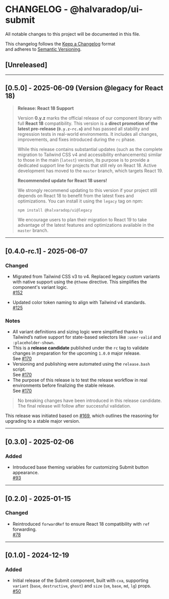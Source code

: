 # CHANGELOG - @halvaradop/ui-submit

All notable changes to this project will be documented in this file.

This changelog follows the [Keep a Changelog](https://keepachangelog.com/en/1.1.0/) format  
and adheres to [Semantic Versioning](https://semver.org/spec/v2.0.0.html).

## [Unreleased]

---

## [0.5.0] - 2025-06-09 (Version @legacy for React 18)

> **Release: React 18 Support**
>
> Version **0.y.z** marks the official release of our component library with full **React 18** compatibility. This version is a **direct promotion of the latest pre-release (`0.y.z-rc.n`)** and has passed all stability and regression tests in real-world environments. It includes all changes, improvements, and fixes introduced during the `rc` phase.
>
> While this release contains substantial updates (such as the complete migration to Tailwind CSS v4 and accessibility enhancements) similar to those in the main (`latest`) version, its purpose is to provide a dedicated support line for projects that still rely on React 18. Active development has moved to the `master` branch, which targets React 19.
>
> **Recommended update for React 18 users!**
>
> We strongly recommend updating to this version if your project still depends on React 18 to benefit from the latest fixes and optimizations. You can install it using the `legacy` tag on npm:
>
> ```bash
> npm install @halvaradop/ui@legacy
> ```
>
> We encourage users to plan their migration to React 19 to take advantage of the latest features and optimizations available in the `master` branch.

---

## [0.4.0-rc.1] - 2025-06-07

### Changed

- Migrated from Tailwind CSS v3 to v4. Replaced legacy custom variants with native support using the `@theme` directive. This simplifies the component's variant logic.  
  [#152](https://github.com/halvaradop/ui/pull/152)

- Updated color token naming to align with Tailwind v4 standards.  
  [#125](https://github.com/halvaradop/ui/pull/125)

### Notes

- All variant definitions and sizing logic were simplified thanks to Tailwind’s native support for state-based selectors like `:user-valid` and `:placeholder-shown`.
- This is a **release candidate** published under the `rc` tag to validate changes in preparation for the upcoming `1.0.0` major release.  
  See [#170](https://github.com/halvaradop/ui/pull/170)
- Versioning and publishing were automated using the `release.bash` script.  
  See [#170](https://github.com/halvaradop/ui/pull/170)
- The purpose of this release is to test the release workflow in real environments before finalizing the stable release.  
  See [#170](https://github.com/halvaradop/ui/pull/170)

> No breaking changes have been introduced in this release candidate.  
> The final release will follow after successful validation.

This release was initiated based on [#169](https://github.com/halvaradop/ui/issues/169), which outlines the reasoning for upgrading to a stable major version.

---

## [0.3.0] - 2025-02-06

### Added

- Introduced base theming variables for customizing Submit button appearance.  
  [#93](https://github.com/halvaradop/ui/pull/93)

---

## [0.2.0] - 2025-01-15

### Changed

- Reintroduced `forwardRef` to ensure React 18 compatibility with `ref` forwarding.  
  [#78](https://github.com/halvaradop/ui/pull/78)

---

## [0.1.0] - 2024-12-19

### Added

- Initial release of the Submit component, built with `cva`, supporting `variant` (`base`, `destructive`, `ghost`) and `size` (`sm`, `base`, `md`, `lg`) props.  
  [#50](https://github.com/halvaradop/ui/pull/50)
